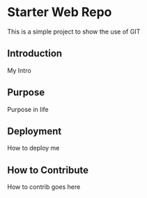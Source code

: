 # Starter Web Repo

This is a simple project to show the use of GIT
## Introduction
My Intro

## Purpose
Purpose in life 

## Deployment
How to deploy me

## How to Contribute

How to contrib goes here
